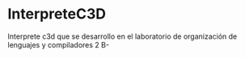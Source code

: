 # InterpreteC3D
Interprete c3d que se desarrollo en el laboratorio de organización de lenguajes y compiladores 2 B-
